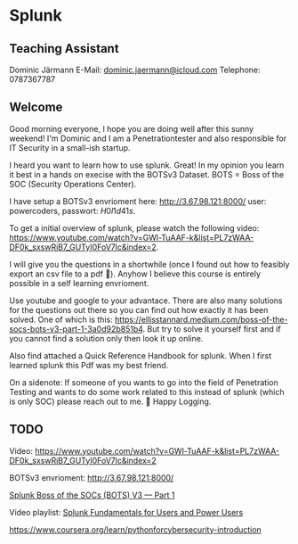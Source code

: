 # Splunk

## Teaching Assistant

Dominic Järmann
E-Mail: <dominic.jaermann@icloud.com>
Telephone: 0787367787

## Welcome

Good morning everyone, I hope you are doing well after this sunny weekend! I'm Dominic and I am a Penetrationtester and also responsible for IT Security in a small-ish startup.

I heard you want to learn how to use splunk. Great! In my opinion you learn it best in a hands on execise with the BOTSv3 Dataset. BOTS = Boss of the SOC (Security Operations Center).

I have setup a BOTSv3 envrioment here: <http://3.67.98.121:8000/> user: powercoders, passwort: $H0l1d41s$.

To get a initial overview of splunk, please watch the following video: <https://www.youtube.com/watch?v=GWl-TuAAF-k&list=PL7zWAA-DF0k_sxswRiB7_GUTyI0FoV7lc&index=2>.

I will give you the questions in a shortwhile (once I found out how to feasibly export an csv file to a pdf :slightly_smiling_face:). Anyhow I believe this course is entirely possible in a self learning envrioment.

Use youtube and google to your advantace. There are also many solutions for the questions out there so you can find out how exactly it has been solved. One of which is this: <https://ellisstannard.medium.com/boss-of-the-socs-bots-v3-part-1-3a0d92b851b4>. But try to solve it yourself first and if you cannot find a solution only then look it up online.

Also find attached a Quick Reference Handbook for splunk. When I first learned splunk this Pdf was my best friend.

On a sidenote: If someone of you wants to go into the field of Penetration Testing and wants to do some work related to this instead of splunk (which is only SOC) please reach out to me. :slightly_smiling_face: Happy Logging.

## TODO

Video: <https://www.youtube.com/watch?v=GWl-TuAAF-k&list=PL7zWAA-DF0k_sxswRiB7_GUTyI0FoV7lc&index=2>

 BOTSv3 envrioment: <http://3.67.98.121:8000/>

 [Splunk Boss of the SOCs (BOTS) V3 — Part 1](https://ellisstannard.medium.com/boss-of-the-socs-bots-v3-part-1-3a0d92b851b4)

Video playlist: [Splunk Fundamentals for Users and Power Users](https://www.youtube.com/playlist?list=PL7zWAA-DF0k_sxswRiB7_GUTyI0FoV7lc)

<https://www.coursera.org/learn/pythonforcybersecurity-introduction>
